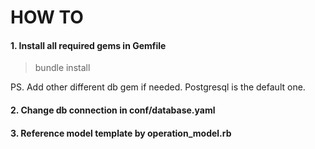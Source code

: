HOW TO
=====================

#### 1. Install all required gems in Gemfile

> bundle install

   PS. Add other different db gem if needed. Postgresql is the default one.
    
    
#### 2. Change db connection in conf/database.yaml
#### 3. Reference model template by operation_model.rb 
